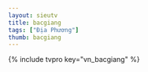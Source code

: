 ```yaml
---
layout: sieutv
title: bacgiang
tags: ["Địa Phương"]
thumb: bacgiang
---
```

{% include tvpro key="vn_bacgiang" %}